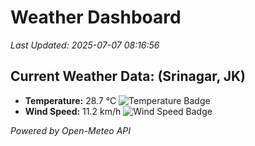 
# Weather Dashboard

_Last Updated: 2025-07-07 08:16:56_

## Current Weather Data: (Srinagar, JK)
- **Temperature:** 28.7 °C ![Temperature Badge](https://img.shields.io/badge/Temperature-Medium%20Temp-green)
- **Wind Speed:** 11.2 km/h ![Wind Speed Badge](https://img.shields.io/badge/Wind%20Speed-Light%20Wind-blue)

*Powered by Open-Meteo API*
